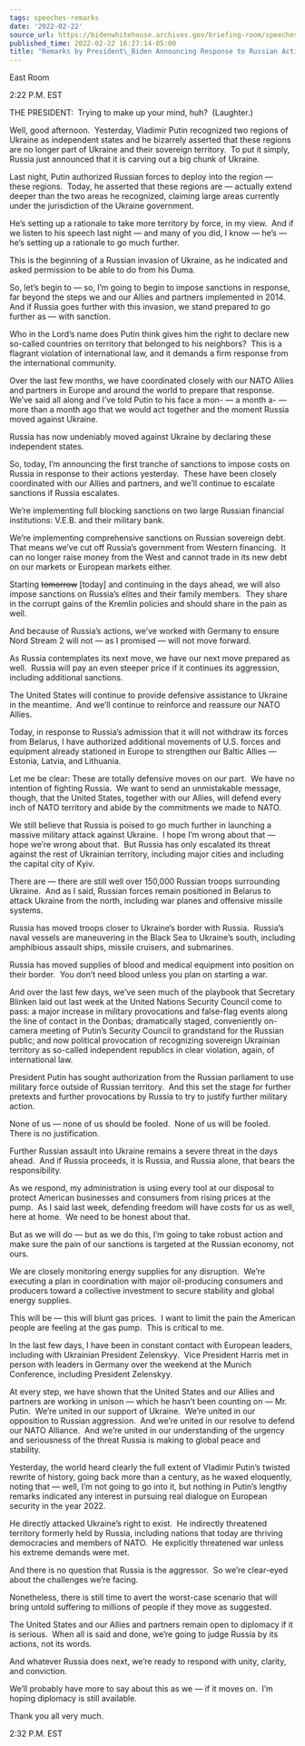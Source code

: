 ```yaml
---
tags: speeches-remarks
date: '2022-02-22'
source_url: https://bidenwhitehouse.archives.gov/briefing-room/speeches-remarks/2022/02/22/remarks-by-president-biden-announcing-response-to-russian-actions-in-ukraine/
published_time: 2022-02-22 16:27:14-05:00
title: "Remarks by President\_Biden Announcing Response to Russian Actions in\_Ukraine"
---
```

 
East Room

2:22 P.M. EST

THE PRESIDENT:  Trying to make up your mind, huh?  (Laughter.)

Well, good afternoon.  Yesterday, Vladimir Putin recognized two regions
of Ukraine as independent states and he bizarrely asserted that these
regions are no longer part of Ukraine and their sovereign territory.  To
put it simply, Russia just announced that it is carving out a big chunk
of Ukraine. 

Last night, Putin authorized Russian forces to deploy into the region —
these regions.  Today, he asserted that these regions are — actually
extend deeper than the two areas he recognized, claiming large areas
currently under the jurisdiction of the Ukraine government. 

He’s setting up a rationale to take more territory by force, in my
view.  And if we listen to his speech last night — and many of you did,
I know — he’s — he’s setting up a rationale to go much further.

This is the beginning of a Russian invasion of Ukraine, as he indicated
and asked permission to be able to do from his Duma. 

So, let’s begin to — so, I’m going to begin to impose sanctions in
response, far beyond the steps we and our Allies and partners
implemented in 2014.  And if Russia goes further with this invasion, we
stand prepared to go further as — with sanction.

Who in the Lord’s name does Putin think gives him the right to declare
new so-called countries on territory that belonged to his neighbors? 
This is a flagrant violation of international law, and it demands a firm
response from the international community. 

Over the last few months, we have coordinated closely with our NATO
Allies and partners in Europe and around the world to prepare that
response.  We’ve said all along and I’ve told Putin to his face a mon- —
a month a- — more than a month ago that we would act together and the
moment Russia moved against Ukraine. 

Russia has now undeniably moved against Ukraine by declaring these
independent states. 

So, today, I’m announcing the first tranche of sanctions to impose costs
on Russia in response to their actions yesterday.  These have been
closely coordinated with our Allies and partners, and we’ll continue to
escalate sanctions if Russia escalates. 

We’re implementing full blocking sanctions on two large Russian
financial institutions: V.E.B. and their military bank. 

We’re implementing comprehensive sanctions on Russian sovereign debt. 
That means we’ve cut off Russia’s government from Western financing.  It
can no longer raise money from the West and cannot trade in its new debt
on our markets or European markets either.

Starting <s>tomorrow</s> \[today\] and continuing in the days ahead, we
will also impose sanctions on Russia’s elites and their family members. 
They share in the corrupt gains of the Kremlin policies and should share
in the pain as well. 

And because of Russia’s actions, we’ve worked with Germany to ensure
Nord Stream 2 will not — as I promised — will not move forward.

As Russia contemplates its next move, we have our next move prepared as
well.  Russia will pay an even steeper price if it continues its
aggression, including additional sanctions.

The United States will continue to provide defensive assistance to
Ukraine in the meantime.  And we’ll continue to reinforce and reassure
our NATO Allies. 

Today, in response to Russia’s admission that it will not withdraw its
forces from Belarus, I have authorized additional movements of U.S.
forces and equipment already stationed in Europe to strengthen our
Baltic Allies — Estonia, Latvia, and Lithuania.

Let me be clear: These are totally defensive moves on our part.  We have
no intention of fighting Russia.  We want to send an unmistakable
message, though, that the United States, together with our Allies, will
defend every inch of NATO territory and abide by the commitments we made
to NATO.

We still believe that Russia is poised to go much further in launching a
massive military attack against Ukraine.  I hope I’m wrong about that —
hope we’re wrong about that.  But Russia has only escalated its threat
against the rest of Ukrainian territory, including major cities and
including the capital city of Kyiv.

There are — there are still well over 150,000 Russian troops surrounding
Ukraine.  And as I said, Russian forces remain positioned in Belarus to
attack Ukraine from the north, including war planes and offensive
missile systems.

Russia has moved troops closer to Ukraine’s border with Russia. 
Russia’s naval vessels are maneuvering in the Black Sea to Ukraine’s
south, including amphibious assault ships, missile cruisers, and
submarines. 

Russia has moved supplies of blood and medical equipment into position
on their border.  You don’t need blood unless you plan on starting a
war. 

And over the last few days, we’ve seen much of the playbook that
Secretary Blinken laid out last week at the United Nations Security
Council come to pass: a major increase in military provocations and
false-flag events along the line of contact in the Donbas; dramatically
staged, conveniently on-camera meeting of Putin’s Security Council to
grandstand for the Russian public; and now political provocation of
recognizing sovereign Ukrainian territory as so-called independent
republics in clear violation, again, of international law. 

President Putin has sought authorization from the Russian parliament to
use military force outside of Russian territory.  And this set the stage
for further pretexts and further provocations by Russia to try to
justify further military action.

None of us — none of us should be fooled.  None of us will be fooled. 
There is no justification. 

Further Russian assault into Ukraine remains a severe threat in the days
ahead.  And if Russia proceeds, it is Russia, and Russia alone, that
bears the responsibility. 

As we respond, my administration is using every tool at our disposal to
protect American businesses and consumers from rising prices at the
pump.  As I said last week, defending freedom will have costs for us as
well, here at home.  We need to be honest about that. 

But as we will do — but as we do this, I’m going to take robust action
and make sure the pain of our sanctions is targeted at the Russian
economy, not ours.

We are closely monitoring energy supplies for any disruption.  We’re
executing a plan in coordination with major oil-producing consumers and
producers toward a collective investment to secure stability and global
energy supplies. 

This will be — this will blunt gas prices.  I want to limit the pain the
American people are feeling at the gas pump.  This is critical to me. 

In the last few days, I have been in constant contact with European
leaders, including with Ukrainian President Zelenskyy.  Vice President
Harris met in person with leaders in Germany over the weekend at the
Munich Conference, including President Zelenskyy. 

At every step, we have shown that the United States and our Allies and
partners are working in unison — which he hasn’t been counting on — Mr.
Putin.  We’re united in our support of Ukraine.  We’re united in our
opposition to Russian aggression.  And we’re united in our resolve to
defend our NATO Alliance.  And we’re united in our understanding of the
urgency and seriousness of the threat Russia is making to global peace
and stability. 

Yesterday, the world heard clearly the full extent of Vladimir Putin’s
twisted rewrite of history, going back more than a century, as he waxed
eloquently, noting that — well, I’m not going to go into it, but nothing
in Putin’s lengthy remarks indicated any interest in pursuing real
dialogue on European security in the year 2022. 

He directly attacked Ukraine’s right to exist.  He indirectly threatened
territory formerly held by Russia, including nations that today are
thriving democracies and members of NATO.  He explicitly threatened war
unless his extreme demands were met. 

And there is no question that Russia is the aggressor.  So we’re
clear-eyed about the challenges we’re facing. 

Nonetheless, there is still time to avert the worst-case scenario that
will bring untold suffering to millions of people if they move as
suggested. 

The United States and our Allies and partners remain open to diplomacy
if it is serious.  When all is said and done, we’re going to judge
Russia by its actions, not its words.

And whatever Russia does next, we’re ready to respond with unity,
clarity, and conviction. 

We’ll probably have more to say about this as we — if it moves on.  I’m
hoping diplomacy is still available. 

Thank you all very much.

2:32 P.M. EST
